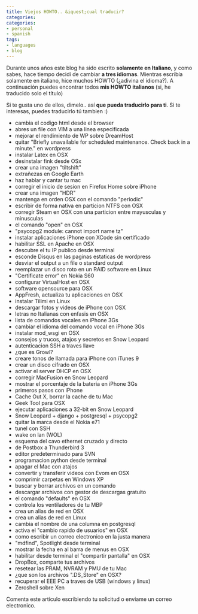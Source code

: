 ```yaml
---
title: Viejos HOWTO.. &iquest;cual traducir?
categories:
categories:
- personal
- spanish
tags:
- languages
- blog
---
```

Durante unos años este blog ha sido escrito **solamente en Italiano**, y como
sabes, hace tiempo decidí de cambiar **a tres idiomas**. Mientras escribía
solamente  en italiano, hice muchos HOWTO (¿adivina el idioma?). A
continuación puedes encontrar todos **mis HOWTO italianos** (si, he traducido
solo el título)

Si te gusta uno de ellos, dimelo.. así **que pueda traducirlo para ti**. Si te
interesas, puedes traducirlo tú tambien :)

  * cambia el codigo html desde el browser
  * abres un file con VIM a una linea especificada
  * mejorar el rendimiento de WP sobre DreamHost
  * quitar "Briefly unavailable for scheduled maintenance. Check back in a minute." en wordpress
  * instalar Latex en OSX
  * desinstalar fink desde OSx
  * crear una imagen "tiltshift"
  * extrañezas en Google Earth
  * haz hablar y cantar tu mac
  * corregir el inicio de sesion en Firefox Home sobre iPhone
  * crear una imagen "HDR"
  * mantenga en orden OSX con el comando "periodic"
  * escribir de forma nativa en particion NTFS con OSX
  * corregir Steam en OSX con una particion entre mayusculas y minusculas
  * el comando "open" en OSX
  * "psycopg2 module: cannot import name tz"
  * instalar aplicaciones iPhone con XCode sin certificado
  * habilitar SSL en Apache en OSX
  * descubre el tu IP publico desde terminal
  * esconde Disqus en las paginas estaticas de wordpress
  * desviar el output a un file o standard output
  * reemplazar un disco roto en un RAID software en Linux
  * "Certificate error" en Nokia S60
  * configurar VirtualHost en OSX
  * software opensource para OSX
  * AppFresh, actualiza tu aplicaciones en OSX
  * instalar Tilimi en Linux
  * descargar fotos y videos de iPhone con OSX
  * letras no Italianas con enfasis en OSX
  * lista de comandos vocales en iPhone 3Gs
  * cambiar el idioma del comando vocal en iPhone 3Gs
  * instalar mod_wsgi en OSX
  * consejos y trucos, atajos y secretos en Snow Leopard
  * autenticacion SSH a traves llave
  * ¿que es Growl?
  * creare tonos de llamada para iPhone con iTunes 9
  * crear un disco cifrado en OSX
  * activar el server DHCP en OSX
  * corregir MacFusion en Snow Leopard
  * mostrar el porcentaje de la bateria en iPhone 3Gs
  * primeros pasos con iPhone
  * Cache Out X, borrar la cache de tu Mac
  * Geek Tool para OSX
  * ejecutar aplicaciones a 32-bit en Snow Leopard
  * Snow Leopard + django + postgresql + psycopg2
  * quitar la marca desde el Nokia e71
  * tunel con SSH
  * wake on lan (WOL)
  * esquema del cavo ethernet cruzado y directo
  * de Postbox a Thunderbird 3
  * editor predeterminado para SVN
  * programacion python desde terminal
  * apagar el Mac con atajos
  * convertir y transferir videos con Evom en OSX
  * comprimir carpetas en Windows XP
  * buscar y borrar archivos en un comando
  * descargar archivos con gestor de descargas gratuito
  * el comando "defaults" en OSX
  * controla los ventiladores de tu MBP
  * crea un alias de red en OSX
  * crea un alias de red en Linux
  * cambia el nombre de una columna en postgresql
  * activa el "cambio rapido de usuarios" en OSX
  * como escribir un correo electronico en la justa manera
  * "mdfind", Spotlight desde terminal
  * mostrar la fecha en al barra de menus en OSX
  * habilitar desde terminal el "compartir pantalla" en OSX
  * DropBox, comparte tus archivos
  * resetear las PRAM, NVRAM y PMU de tu Mac
  * ¿que son los archivos ".DS_Store" en OSX?
  * recuperar el EEE PC a traves de USB (windows y linux)
  * Zeroshell sobre Xen
  
Comenta este artículo escribiendo tu solicitud o enviame un correo
electronico.
